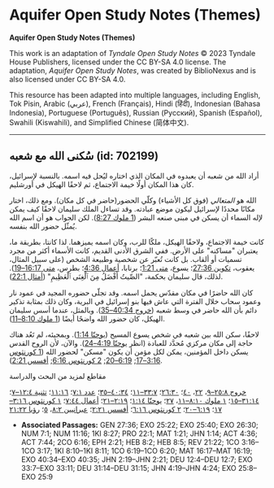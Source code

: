 # Aquifer Open Study Notes (Themes)

**Aquifer Open Study Notes (Themes)**

This work is an adaptation of *Tyndale Open Study Notes* © 2023 Tyndale House Publishers, licensed under the CC BY\-SA 4\.0 license. The adaptation, *Aquifer Open Study Notes*, was created by BiblioNexus and is also licensed under CC BY\-SA 4\.0\.

This resource has been adapted into multiple languages, including English, Tok Pisin, Arabic (عربي), French (Français), Hindi (हिंदी), Indonesian (Bahasa Indonesia), Portuguese (Português), Russian (Русский), Spanish (Español), Swahili (Kiswahili), and Simplified Chinese (简体中文).



--------------------------------

## سُكنى الله مع شعبه (id: 702199)

أراد الله من شعبه أن يعبدوه في المكان الذي اختاره ليُحل فيه اسمه. بالنسبة لإسرائيل، كان هذا المكان أولًا خيمة الاجتماع، ثم لاحقًا الهيكل في أورشليم.

الله هو *المتعالي* (فوق كل الأشياء) وكلّي الحضور(حاضر في كل مكان). ومع ذلك، اختار مكانًا محددًا لإسرائيل ليكون موضع عبادته. وقد تساءل الملك سليمان لاحقًا كيف يمكن لإله السماء أن يسكن في مبنى صنعه البشر ([1 ملوك 8:27](https://ref.ly/1Kgs8:27)). لكن الجواب هو أن اسم الله يُمثّل حضور الله بنفسه. 

كانت خيمة الاجتماع، ولاحقًا الهيكل، ملكًا للرب، وكان اسمه يميزهما. لذا كانتا، بطريقة ما، يعتبران "مساكنه" على الأرض. ففي الشرق الأدنى القديم، كانت الأسماء أكثر من مجرد تسميات أو ألقاب. بل كانت تُعبّر عن شخصية وطبيعة الشخص (على سبيل المثال، يعقوب، [تكوين 27:36](https://ref.ly/Gen27:36)؛ يسوع، [متى 1:21](https://ref.ly/Matt1:21)؛ برنابا، [أعمال 4:36](https://ref.ly/Acts4:36)؛ بطرس، [متى 16:17–19](https://ref.ly/Matt16:17-Matt16:19)). لذلك، قال سليمان بحكمة، "الصِّيتُ أَفْضَلُ مِنَ ٱلْغِنَى ٱلْعَظِيمِ" ([أمثال 22:1](https://ref.ly/Prov22:1)).

كان الله حاضرًا في مكان مقدّس يحمل اسمه. وقد تجلّى حضوره المجيد في عمود نار وعمود سحاب خلال الفترة التي عاش فيها بنو إسرائيل في البرية، وكان ذلك بمثابة تذكير دائم بأن الله حاضر في وسط شعبه ([خروج 40:34–35](https://ref.ly/Exod40:34-Exod40:35)). وبالمثل، عندما أسس سليمان الهيكل، كان حضور الله واضحًا أيضًا ([1 ملوك 8:10–11](https://ref.ly/1Kgs8:10-1Kgs8:11)).

لاحقًا، سكن الله بين شعبه في شخص يسوع المسيح ([يوحنّا 1:14](https://ref.ly/John1:14)). وبمجيئه، لم تَعُد هناك حاجة إلى مكان مركزي مُحدَّد للعبادة (انظر [يوحنّا 4:19–24](https://ref.ly/John4:19-John4:24)). والآن، لأن الروح القدس يسكن داخل المؤمنين، يمكن لكل مؤمن أن يكون "مسكن" لحضور الله ([1 كورنثوس 3:16–17](https://ref.ly/1Cor3:16-1Cor3:17); [6:19–20](https://ref.ly/1Cor6:19-1Cor6:20); [2 كورنثوس 6:16](https://ref.ly/2Cor6:16); [أفسس 2:21](https://ref.ly/Eph2:21)).

مقاطع لمزيد من البحث والدراسة

[خروج ٢٥:٨–٩](https://ref.ly/Exod25:8-Exod25:9)، [٢٢](https://ref.ly/Exod25:22)، [٤٠](https://ref.ly/Exod25:40)؛ [٢٦:٣٠](https://ref.ly/Exod26:30)؛ [٣٣:٧–١١](https://ref.ly/Exod33:7-Exod33:11)؛ [٤٠:٣٤–٣٥](https://ref.ly/Exod40:34-Exod40:35)؛ [عدد ٧:١](https://ref.ly/Num7:1)؛ [١١:١٦](https://ref.ly/Num11:16)؛ [تثنية ١٢:٤–٧](https://ref.ly/Deut12:4-Deut12:7)؛ [٣١:١٤–١٥](https://ref.ly/Deut31:14-Deut31:15)؛ [١ ملوك ٨:١٠–١١](https://ref.ly/1Kgs8:10-1Kgs8:11)، [٢٧](https://ref.ly/1Kgs8:27)؛ [يوحنّا ١:١٤](https://ref.ly/John1:14)؛ [٢:١٩–٢١](https://ref.ly/John2:19-John2:21)؛ [أعمال ٧:٤٤](https://ref.ly/Acts7:44)؛ [١ كورنثوس ٣:١٦–١٧](https://ref.ly/1Cor3:16-1Cor3:17)؛ [٦:١٩–٢٠](https://ref.ly/1Cor6:19-1Cor6:20)؛ [٢ كورنثوس ٦:١٦](https://ref.ly/2Cor6:16)؛ [أفسس ٢:٢١](https://ref.ly/Eph2:21)؛ [عبرانيين ٨:٢](https://ref.ly/Heb8:2)، [٥](https://ref.ly/Heb8:5)؛ [رؤيا ٢١:٢٢](https://ref.ly/Rev21:22)

* **Associated Passages:** GEN 27:36; EXO 25:22; EXO 25:40; EXO 26:30; NUM 7:1; NUM 11:16; 1KI 8:27; PRO 22:1; MAT 1:21; JHN 1:14; ACT 4:36; ACT 7:44; 2CO 6:16; EPH 2:21; HEB 8:2; HEB 8:5; REV 21:22; 1CO 3:16–1CO 3:17; 1KI 8:10–1KI 8:11; 1CO 6:19–1CO 6:20; MAT 16:17–MAT 16:19; EXO 40:34–EXO 40:35; JHN 2:19–JHN 2:21; DEU 12:4–DEU 12:7; EXO 33:7–EXO 33:11; DEU 31:14–DEU 31:15; JHN 4:19–JHN 4:24; EXO 25:8–EXO 25:9

